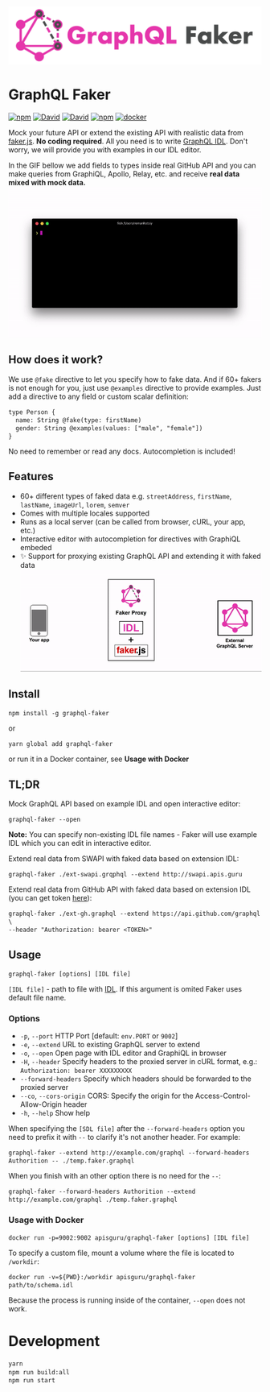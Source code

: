 ![GraphQL Faker logo](./docs/faker-logo-text.png)

# GraphQL Faker

[![npm](https://img.shields.io/npm/v/graphql-faker.svg)](https://www.npmjs.com/package/graphql-faker)
[![David](https://img.shields.io/david/APIs-guru/graphql-faker.svg)](https://david-dm.org/APIs-guru/graphql-faker)
[![David](https://img.shields.io/david/dev/APIs-guru/graphql-faker.svg)](https://david-dm.org/APIs-guru/graphql-faker?type=dev)
[![npm](https://img.shields.io/npm/l/graphql-faker.svg)](https://github.com/APIs-guru/graphql-faker/blob/master/LICENSE)
[![docker](https://img.shields.io/docker/build/apisguru/graphql-faker.svg)](https://hub.docker.com/r/apisguru/graphql-faker/)

Mock your future API or extend the existing API with realistic data from [faker.js](https://github.com/Marak/faker.js). __No coding required__.
All you need is to write [GraphQL IDL](https://blog.graph.cool/graphql-sdl-schema-definition-language-6755bcb9ce51). Don't worry, we will provide you with examples in our IDL editor.

In the GIF bellow we add fields to types inside real GitHub API and you can make queries from GraphiQL, Apollo, Relay, etc. and receive __real data mixed with mock data.__
![demo-gif](./docs/demo.gif)

## How does it work?

We use `@fake` directive to let you specify how to fake data. And if 60+ fakers is not enough for you, just use `@examples` directive to provide examples. Just add a directive to any field or custom scalar definition:

    type Person {
      name: String @fake(type: firstName)
      gender: String @examples(values: ["male", "female"])
    }

No need to remember or read any docs. Autocompletion is included!

## Features

+ 60+ different types of faked data e.g. `streetAddress`, `firstName`, `lastName`, `imageUrl`, `lorem`, `semver`
+ Comes with multiple locales supported
+ Runs as a local server (can be called from browser, cURL, your app, etc.)
+ Interactive editor with autocompletion for directives with GraphiQL embeded
+ ✨ Support for proxying existing GraphQL API and extending it with faked data
![Extend mode diagram](./docs/extend-mode.gif)

## Install

    npm install -g graphql-faker
or

    yarn global add graphql-faker

or run it in a Docker container, see **Usage with Docker**

## TL;DR

Mock GraphQL API based on example IDL and open interactive editor:

    graphql-faker --open

__Note:__ You can specify non-existing IDL file names - Faker will use example IDL which you can edit in interactive editor.

Extend real data from SWAPI with faked data based on extension IDL:

    graphql-faker ./ext-swapi.grqphql --extend http://swapi.apis.guru

Extend real data from GitHub API with faked data based on extension IDL (you can get token [here](https://developer.github.com/early-access/graphql/guides/accessing-graphql/#generating-an-oauth-token)):

    graphql-faker ./ext-gh.graphql --extend https://api.github.com/graphql \
    --header "Authorization: bearer <TOKEN>"

## Usage

    graphql-faker [options] [IDL file]

`[IDL file]` - path to file with [IDL](https://www.graph.cool/docs/faq/graphql-schema-definition-idl-kr84dktnp0/). If this argument is omited Faker uses default file name.

### Options

 * `-p`, `--port`          HTTP Port [default: `env.PORT` or `9002`]
 * `-e`, `--extend`        URL to existing GraphQL server to extend
 * `-o`, `--open`          Open page with IDL editor and GraphiQL in browser
 * `-H`, `--header`        Specify headers to the proxied server in cURL format, e.g.: `Authorization: bearer XXXXXXXXX`
 * `--forward-headers`     Specify which headers should be forwarded to the proxied server
 * `--co`, `--cors-origin` CORS: Specify the origin for the Access-Control-Allow-Origin header
 * `-h`, `--help`          Show help
 
When specifying the `[SDL file]` after the `--forward-headers` option you need to prefix it with `--` to clarify it's not another header. For example:
```
graphql-faker --extend http://example.com/graphql --forward-headers Authorition -- ./temp.faker.graphql
```
When you finish with an other option there is no need for the `--`:
```
graphql-faker --forward-headers Authorition --extend http://example.com/graphql ./temp.faker.graphql
```

### Usage with Docker

    docker run -p=9002:9002 apisguru/graphql-faker [options] [IDL file]

To specify a custom file, mount a volume where the file is located to `/workdir`:

    docker run -v=${PWD}:/workdir apisguru/graphql-faker path/to/schema.idl

Because the process is running inside of the container, `--open` does not work.

# Development

```sh
yarn
npm run build:all
npm run start
```
